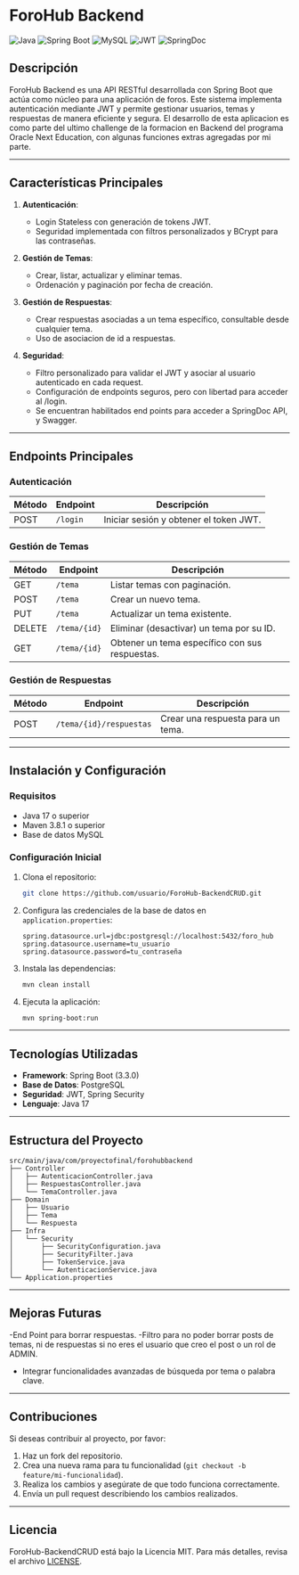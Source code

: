 # ForoHub Backend

![Java](https://img.shields.io/badge/Java-ED8B00?style=for-the-badge&logo=java&logoColor=white)
![Spring Boot](https://img.shields.io/badge/Spring_Boot-6DB33F?style=for-the-badge&logo=spring-boot&logoColor=white)
![MySQL](https://img.shields.io/badge/MySQL-4479A1?style=for-the-badge&logo=mysql&logoColor=white)
![JWT](https://img.shields.io/badge/JWT-000000?style=for-the-badge&logo=JSON%20web%20tokens&logoColor=white)
![SpringDoc](https://img.shields.io/badge/SpringDoc-6DB33F?style=for-the-badge&logo=spring&logoColor=white)


## Descripción
ForoHub Backend es una API RESTful desarrollada con Spring Boot que actúa como núcleo para una aplicación de foros. Este sistema implementa autenticación mediante JWT y permite gestionar usuarios, temas y respuestas de manera eficiente y segura.
El desarrollo de esta aplicacion es como parte del ultimo challenge de la formacion en Backend del programa Oracle Next Education, con algunas funciones extras agregadas por mi parte.

---

## Características Principales

1. **Autenticación**:
   - Login Stateless con generación de tokens JWT.
   - Seguridad implementada con filtros personalizados y BCrypt para las contraseñas.

2. **Gestión de Temas**:
   - Crear, listar, actualizar y eliminar temas.
   - Ordenación y paginación por fecha de creación.

3. **Gestión de Respuestas**:
   - Crear respuestas asociadas a un tema específico, consultable desde cualquier tema.
   - Uso de asociacion de id a respuestas.

4. **Seguridad**:
   - Filtro personalizado para validar el JWT y asociar al usuario autenticado en cada request.
   - Configuración de endpoints seguros, pero con libertad para acceder al /login.
   - Se encuentran habilitados end points para acceder a SpringDoc API, y Swagger.

---

## Endpoints Principales

### Autenticación

| Método | Endpoint  | Descripción            |
|--------|-----------|------------------------|
| POST   | `/login`  | Iniciar sesión y obtener el token JWT. |

### Gestión de Temas

| Método | Endpoint  | Descripción                                 |
|--------|-----------|---------------------------------------------|
| GET    | `/tema`   | Listar temas con paginación.               |
| POST   | `/tema`   | Crear un nuevo tema.                       |
| PUT    | `/tema`   | Actualizar un tema existente.              |
| DELETE | `/tema/{id}` | Eliminar (desactivar) un tema por su ID. |
| GET    | `/tema/{id}` | Obtener un tema específico con sus respuestas. |

### Gestión de Respuestas

| Método | Endpoint                      | Descripción                          |
|--------|-------------------------------|--------------------------------------|
| POST   | `/tema/{id}/respuestas`       | Crear una respuesta para un tema.   |

---

## Instalación y Configuración

### Requisitos
- Java 17 o superior
- Maven 3.8.1 o superior
- Base de datos MySQL

### Configuración Inicial
1. Clona el repositorio:
   ```bash
   git clone https://github.com/usuario/ForoHub-BackendCRUD.git
   ```
2. Configura las credenciales de la base de datos en `application.properties`:
   ```properties
   spring.datasource.url=jdbc:postgresql://localhost:5432/foro_hub
   spring.datasource.username=tu_usuario
   spring.datasource.password=tu_contraseña
   ```
3. Instala las dependencias:
   ```bash
   mvn clean install
   ```
4. Ejecuta la aplicación:
   ```bash
   mvn spring-boot:run
   ```

---

## Tecnologías Utilizadas

- **Framework**: Spring Boot (3.3.0)
- **Base de Datos**: PostgreSQL
- **Seguridad**: JWT, Spring Security
- **Lenguaje**: Java 17

---

## Estructura del Proyecto

```plaintext
src/main/java/com/proyectofinal/forohubbackend
├── Controller
│   ├── AutenticacionController.java
│   ├── RespuestasController.java
│   └── TemaController.java
├── Domain
│   ├── Usuario
│   ├── Tema
│   └── Respuesta
├── Infra
│   └── Security
│       ├── SecurityConfiguration.java
│       ├── SecurityFilter.java
│       ├── TokenService.java
│       └── AutenticacionService.java
└── Application.properties
```

---

## Mejoras Futuras
-End Point para borrar respuestas.
-Filtro para no poder borrar posts de temas, ni de respuestas si no eres el usuario que creo el post o un rol de ADMIN.
- Integrar funcionalidades avanzadas de búsqueda por tema o palabra clave.


---

## Contribuciones

Si deseas contribuir al proyecto, por favor:
1. Haz un fork del repositorio.
2. Crea una nueva rama para tu funcionalidad (`git checkout -b feature/mi-funcionalidad`).
3. Realiza los cambios y asegúrate de que todo funciona correctamente.
4. Envía un pull request describiendo los cambios realizados.

---

## Licencia
ForoHub-BackendCRUD está bajo la Licencia MIT. Para más detalles, revisa el archivo [LICENSE](./LICENSE).
